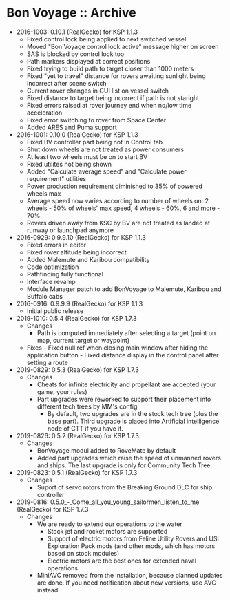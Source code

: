 # Bon Voyage :: Archive

* 2016-1003: 0.10.1 (RealGecko) for KSP 1.1.3
	+ Fixed control lock being applied to next switched vessel
	+ Moved "Bon Voyage control lock active" message higher on screen
	+ SAS is blocked by control lock too
	+ Path markers displayed at correct positions
	+ Fixed trying to build path to target closer than 1000 meters
	+ Fixed "yet to travel" distance for rovers awaiting sunlight being incorrect after scene switch
	+ Current rover changes in GUI list on vessel switch
	+ Fixed distance to target being incorrect if path is not staright
	+ Fixed errors raised at rover journey end when no/low time acceleration
	+ Fixed error switching to rover from Space Center
	+ Added ARES and Puma support
* 2016-1001: 0.10.0 (RealGecko) for KSP 1.1.3
	+ Fixed BV controller part being not in Control tab
	+ Shut down wheels are not treated as power consumers
	+ At least two wheels must be on to start BV
	+ Fixed utilites not being shown
	+ Added "Calculate average speed" and "Calculate power requirement" utilities
	+ Power production requirement diminished to 35% of powered wheels max
	+ Average speed now varies according to number of wheels on: 2 wheels - 50% of wheels' max speed, 4 wheels - 60%, 6 and more - 70%
	+ Rovers driven away from KSC by BV are not treated as landed at runway or launchpad anymore
* 2016-0929: 0.9.9.10 (RealGecko) for KSP 1.1.3
	+ Fixed errors in editor
	+ Fixed rover altitude being incorrect
	+ Added Malemute and Karibou compatibility
	+ Code optimization
	+ Pathfinding fully functional
	+ Interface revamp
	+ Module Manager patch to add BonVoyage to Malemute, Karibou and Buffalo cabs
* 2016-0916: 0.9.9.9 (RealGecko) for KSP 1.1.3
	+ Initial public release
* 2019-1010: 0.5.4 (RealGecko) for KSP 1.7.3
	+ Changes
		- Path is computed immediately after selecting a target (point on map, current target or waypoint)
	+ Fixes
			- Fixed null ref when closing main window after hiding the application button
			- Fixed distance display in the control panel after setting a route
* 2019-0829: 0.5.3 (RealGecko) for KSP 1.7.3
	+ Changes
		- Cheats for infinite electricity and propellant are accepted (your game, your rules)
		- Part upgrades were reworked to support their placement into different tech trees by MM's config
			- By default, two upgrades are in the stock tech tree (plus the base part). Third upgrade is placed into Artificial intelligence node of CTT if you have it.
* 2019-0826: 0.5.2 (RealGecko) for KSP 1.7.3
	+ Changes
		- BonVoyage modul added to RoveMate by default
		- Added part upgrades which raise the speed of unmanned rovers and ships. The last upgrade is only for Community Tech Tree.
* 2019-0823: 0.5.1 (RealGecko) for KSP 1.7.3
	+ Changes
		- Suport of servo rotors from the Breaking Ground DLC for ship controller
* 2019-0816: 0.5.0_-_Come_all_you_young_sailormen_listen_to_me (RealGecko) for KSP 1.7.3
	+ Changes
		- We are ready to extend our operations to the water
			- Stock jet and rocket motors are supported
			- Support of electric motors from Feline Utility Rovers and USI Exploration Pack mods (and other mods, which has motors based on stock modules)
			- Electric motors are the best ones for extended naval operations
		- MiniAVC removed from the installation, because planned updates are done. If you need notification about new versions, use AVC instead
